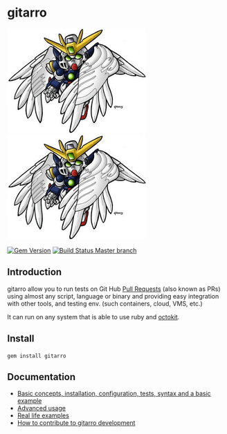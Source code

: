 # gitarro

![GUNDAM image](doc/gundam.jpg)
![GUNDAM image](doc/gundam.jpg)

[![Gem Version](https://badge.fury.io/rb/gitarro.svg)](https://badge.fury.io/rb/gitarro)
[![Build Status Master branch](https://travis-ci.org/openSUSE/gitarro.svg?branch=master)](https://travis-ci.org/openSUSE/gitarro)

## Introduction

gitarro allow you to run tests on Git Hub [Pull Requests](https://help.github.com/articles/about-pull-requests/) (also known as PRs) using almost any script, language or binary and providing easy integration with other tools, and testing env. (such containers, cloud, VMS, etc.)

It can run on any system that is able to use ruby and [octokit](https://github.com/octokit/octokit.rb).

## Install

``` gem install gitarro ```

## Documentation

* [Basic concepts, installation, configuration, tests, syntax and a basic example](doc/BASICS.md)
* [Advanced usage](doc/ADVANCED.md)
* [Real life examples](doc/REAL_EXAMPLES.md)
* [How to contribute to gitarro development](doc/CONTRIBUTING.md)
